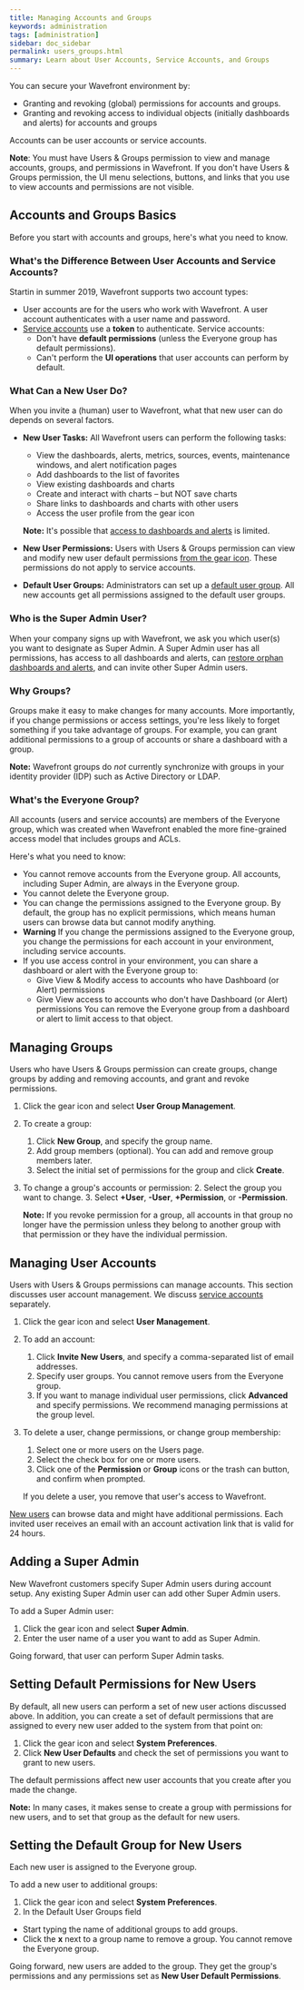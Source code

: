 ```yaml
---
title: Managing Accounts and Groups
keywords: administration
tags: [administration]
sidebar: doc_sidebar
permalink: users_groups.html
summary: Learn about User Accounts, Service Accounts, and Groups
---
```

You can secure your Wavefront environment by:
* Granting and revoking (global) permissions for accounts and groups.
* Granting and revoking access to individual objects (initially dashboards and alerts) for accounts and groups

Accounts can be user accounts or service accounts.

**Note**: You must have Users & Groups permission to view and manage accounts, groups, and permissions in Wavefront. If you don't have Users & Groups permission, the UI menu selections, buttons, and links that you use to view accounts and permissions are not visible.

## Accounts and Groups Basics

Before you start with accounts and groups, here's what you need to know.

### What's the Difference Between User Accounts and Service Accounts?

Startin in summer 2019, Wavefront supports two account types:
* User accounts are for the users who work with Wavefront. A user account authenticates with a user name and password.
* [Service accounts](service_accounts.html) use a **token** to authenticate. Service accounts:
  - Don't have **default permissions** (unless the Everyone group has default permissions).
  - Can't perform the **UI operations** that user accounts can perform by default.

### What Can a New User Do?

When you invite a (human) user to Wavefront, what that new user can do depends on several factors.

- **New User Tasks:** All Wavefront users can perform the following tasks:
  * View the dashboards, alerts, metrics, sources, events, maintenance windows, and alert notification pages
  * Add dashboards to the list of favorites
  * View existing dashboards and charts
  * Create and interact with charts – but NOT save charts
  * Share links to dashboards and charts with other users
  * Access the user profile from the gear icon

  **Note:** It's possible that [access to dashboards and alerts](access.html#how-access-control-works) is limited.

- **New User Permissions:** Users with Users & Groups permission can view and modify new user default permissions [from the gear icon](users_groups.html#setting-default-permissions-for-new-users). These permissions do not apply to service accounts.
- **Default User Groups:** Administrators can set up a [default user group](users_groups.html#setting-the-default-group-for-new-users). All new accounts get all permissions assigned to the default user groups.


### Who is the Super Admin User?

When your company signs up with Wavefront, we ask you which user(s) you want to designate as Super Admin. A Super Admin user has all permissions, has access to all dashboards and alerts, can [restore orphan dashboards and alerts](access.html#making-orphan-dashboards-visible), and can invite other Super Admin users.

### Why Groups?

Groups make it easy to make changes for many accounts. More importantly, if you change permissions or access settings, you're less likely to forget something if you take advantage of groups. For example, you can grant additional permissions to a group of accounts or share a dashboard with a group.

**Note:** Wavefront groups do *not* currently synchronize with groups in your identity provider (IDP) such as Active Directory or LDAP.

### What's the Everyone Group?

All accounts (users and service accounts) are members of the Everyone group, which was created when Wavefront enabled the more fine-grained access model that includes groups and ACLs.

Here's what you need to know:

* You cannot remove accounts from the Everyone group. All accounts, including Super Admin, are always in the Everyone group.
* You cannot delete the Everyone group.
* You can change the permissions assigned to the Everyone group. By default, the group has no explicit permissions, which means human users can browse data but cannot modify anything.
* **Warning** If you change the permissions assigned to the Everyone group, you change the permissions for each account in your environment, including service accounts.
* If you use access control in your environment, you can share a dashboard or alert with the Everyone group to:
  - Give View & Modify access to accounts who have Dashboard (or Alert) permissions
  - Give View access to accounts who don't have Dashboard (or Alert) permissions
  You can remove the Everyone group from a dashboard or alert to limit access to that object.


## Managing Groups

Users who have Users & Groups permission can create groups, change groups by adding and removing accounts, and grant and revoke permissions.

1. Click the gear icon and select **User Group Management**.
2. To create a group:
   1. Click **New Group**, and specify the group name.
   2. Add group members (optional). You can add and remove group members later.
   3. Select the initial set of permissions for the group and click **Create**.
3. To change a group's accounts or permission:
   2. Select the group you want to change.
   3. Select **+User**, **-User**, **+Permission**, or **-Permission**.

   **Note:** If you revoke permission for a group, all accounts in that group no longer have the permission unless they belong to another group with that permission or they have the individual permission.

## Managing User Accounts

Users with Users & Groups permissions can manage accounts. This section discusses user account management. We discuss [service accounts](service_accounts.html) separately.

1. Click the gear icon and select **User Management**.
2. To add an account:
   1. Click **Invite New Users**, and specify a comma-separated list of email addresses.
   2. Specify user groups. You cannot remove users from the Everyone group.
   3. If you want to manage individual user permissions, click **Advanced** and specify permissions. We recommend managing permissions at the group level.
3. To delete a user, change permissions, or change group membership:
   1. Select one or more users on the Users page.
   2. Select the check box for one or more users.
   3. Click one of the **Permission** or  **Group** icons or the trash can button, and confirm when prompted.

   If you delete a user, you remove that user's access to Wavefront.

[New users](users_groups.html#what-can-a-new-user-do) can browse data and might have additional permissions. Each invited user receives an email with an account activation link that is valid for 24 hours.

## Adding a Super Admin

New Wavefront customers specify Super Admin users during account setup. Any existing Super Admin user can add other Super Admin users.

To add a Super Admin user:
1. Click the gear icon and select **Super Admin**.
2. Enter the user name of a user you want to add as Super Admin.

Going forward, that user can perform Super Admin tasks.

## Setting Default Permissions for New Users

By default, all new users can perform a set of new user actions discussed above. In addition, you can create a set of default permissions that are assigned to every new user added to the system from that point on:

1. Click the gear icon and select **System Preferences**.
2. Click **New User Defaults** and check the set of permissions you want to grant to new users.

The default permissions affect new user accounts that you create after you made the change.

**Note:** In many cases, it makes sense to create a group with permissions for new users, and to set that group as the default for new users.


## Setting the Default Group for New Users

Each new user is assigned to the Everyone group.

To add a new user to additional groups:
1. Click the gear icon and select **System Preferences**.
2. In the Default User Groups field
  * Start typing the name of additional groups to add groups.
  * Click the **x** next to a group name to remove a group. You cannot remove the Everyone group.

Going forward, new users are added to the group. They get the group's permissions and any permissions set as **New User Default Permissions**.
